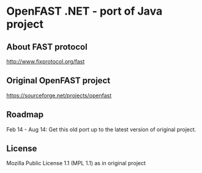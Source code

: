 OpenFAST .NET - port of Java project
====================================

About FAST protocol
-------------------
http://www.fixprotocol.org/fast

Original OpenFAST project
-------------------------
https://sourceforge.net/projects/openfast

Roadmap
-------
Feb 14 - Aug 14: Get this old port up to the latest version of original project.

License
-------
Mozilla Public License 1.1 (MPL 1.1) as in original project
